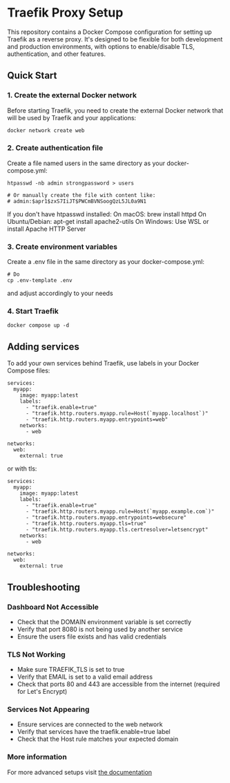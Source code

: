 # Traefik Proxy Setup

This repository contains a Docker Compose configuration for setting up Traefik as a reverse proxy. It's designed to be flexible for both development and production environments, with options to enable/disable TLS, authentication, and other features.

## Quick Start

### 1. Create the external Docker network

Before starting Traefik, you need to create the external Docker network that will be used by Traefik and your applications:

```bash
docker network create web
```

### 2. Create authentication file

Create a file named users in the same directory as your docker-compose.yml:

```# Generate password hash
htpasswd -nb admin strongpassword > users

# Or manually create the file with content like:
# admin:$apr1$zxS7IiJT$PWCmBVNSoogQzL5JL0a9N1
```

If you don't have htpasswd installed:
On macOS: brew install httpd
On Ubuntu/Debian: apt-get install apache2-utils
On Windows: Use WSL or install Apache HTTP Server

### 3. Create environment variables

Create a .env file in the same directory as your docker-compose.yml:

```
# Do
cp .env-template .env
```

and adjust accordingly to your needs

### 4. Start Traefik

```
docker compose up -d
```

## Adding services

To add your own services behind Traefik, use labels in your Docker Compose files:

```
services:
  myapp:
    image: myapp:latest
    labels:
      - "traefik.enable=true"
      - "traefik.http.routers.myapp.rule=Host(`myapp.localhost`)"
      - "traefik.http.routers.myapp.entrypoints=web"
    networks:
      - web

networks:
  web:
    external: true
```

or with tls:

```
services:
  myapp:
    image: myapp:latest
    labels:
      - "traefik.enable=true"
      - "traefik.http.routers.myapp.rule=Host(`myapp.example.com`)"
      - "traefik.http.routers.myapp.entrypoints=websecure"
      - "traefik.http.routers.myapp.tls=true"
      - "traefik.http.routers.myapp.tls.certresolver=letsencrypt"
    networks:
      - web

networks:
  web:
    external: true
```

## Troubleshooting

### Dashboard Not Accessible

- Check that the DOMAIN environment variable is set correctly
- Verify that port 8080 is not being used by another service
- Ensure the users file exists and has valid credentials

### TLS Not Working

- Make sure TRAEFIK_TLS is set to true
- Verify that EMAIL is set to a valid email address
- Check that ports 80 and 443 are accessible from the internet (required for Let's Encrypt)

### Services Not Appearing

- Ensure services are connected to the web network
- Verify that services have the traefik.enable=true label
- Check that the Host rule matches your expected domain

### More information

For more advanced setups visit [the documentation](https://doc.traefik.io/traefik/)
